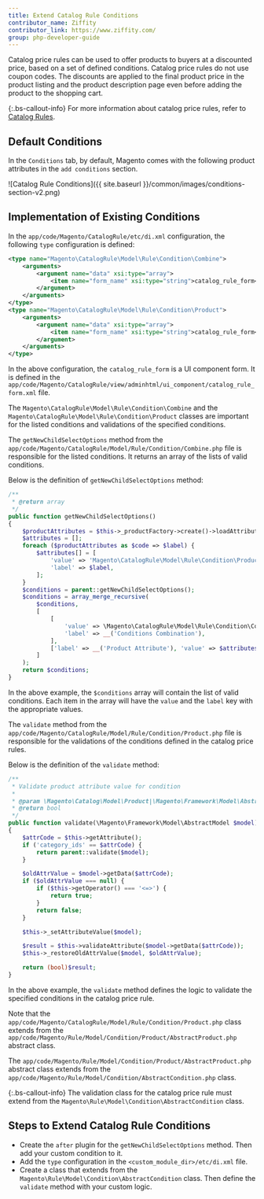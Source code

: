 ```yaml
---
title: Extend Catalog Rule Conditions
contributor_name: Ziffity
contributor_link: https://www.ziffity.com/
group: php-developer-guide
---
```


Catalog price rules can be used to offer products to buyers at a discounted price, based on a set of defined conditions. Catalog price rules do not use coupon codes. The discounts are applied to the final product price in the product listing and the product description page even before adding the product to the shopping cart.

{:.bs-callout-info}
For more information about catalog price rules, refer to [Catalog Rules](https://docs.magento.com/user-guide/marketing/price-rules-catalog.html).

## Default Conditions

In the `Conditions` tab, by default, Magento comes with the following product attributes in the `add conditions` section.

![Catalog Rule Conditions]({{ site.baseurl }}/common/images/conditions-section-v2.png)

## Implementation of Existing Conditions

In the `app/code/Magento/CatalogRule/etc/di.xml` configuration, the following `type` configuration is defined:

```xml
<type name="Magento\CatalogRule\Model\Rule\Condition\Combine">
    <arguments>
        <argument name="data" xsi:type="array">
            <item name="form_name" xsi:type="string">catalog_rule_form</item>
        </argument>
    </arguments>
</type>
<type name="Magento\CatalogRule\Model\Rule\Condition\Product">
    <arguments>
        <argument name="data" xsi:type="array">
            <item name="form_name" xsi:type="string">catalog_rule_form</item>
        </argument>
    </arguments>
</type>
```

In the above configuration, the `catalog_rule_form` is a UI component form. It is defined in the `app/code/Magento/CatalogRule/view/adminhtml/ui_component/catalog_rule_form.xml` file.

The `Magento\CatalogRule\Model\Rule\Condition\Combine` and the `Magento\CatalogRule\Model\Rule\Condition\Product` classes are important for the listed conditions and validations of the specified conditions.

The `getNewChildSelectOptions` method from the `app/code/Magento/CatalogRule/Model/Rule/Condition/Combine.php` file is responsible for the listed conditions. It returns an array of the lists of valid conditions.

Below is the definition of `getNewChildSelectOptions` method:

```php
/**
 * @return array
 */
public function getNewChildSelectOptions()
{
    $productAttributes = $this->_productFactory->create()->loadAttributeOptions()->getAttributeOption();
    $attributes = [];
    foreach ($productAttributes as $code => $label) {
        $attributes[] = [
            'value' => 'Magento\CatalogRule\Model\Rule\Condition\Product|' . $code,
            'label' => $label,
        ];
    }
    $conditions = parent::getNewChildSelectOptions();
    $conditions = array_merge_recursive(
        $conditions,
        [
            [
                'value' => \Magento\CatalogRule\Model\Rule\Condition\Combine::class,
                'label' => __('Conditions Combination'),
            ],
            ['label' => __('Product Attribute'), 'value' => $attributes]
        ]
    );
    return $conditions;
}
```

In the above example, the `$conditions` array will contain the list of valid conditions. Each item in the array will have the `value` and the `label` key with the appropriate values.

The `validate` method from the `app/code/Magento/CatalogRule/Model/Rule/Condition/Product.php` file is responsible for the validations of the conditions defined in the catalog price rules.

Below is the definition of the `validate` method:

```php
/**
 * Validate product attribute value for condition
 *
 * @param \Magento\Catalog\Model\Product|\Magento\Framework\Model\AbstractModel $model
 * @return bool
 */
public function validate(\Magento\Framework\Model\AbstractModel $model)
{
    $attrCode = $this->getAttribute();
    if ('category_ids' == $attrCode) {
        return parent::validate($model);
    }

    $oldAttrValue = $model->getData($attrCode);
    if ($oldAttrValue === null) {
        if ($this->getOperator() === '<=>') {
            return true;
        }
        return false;
    }

    $this->_setAttributeValue($model);

    $result = $this->validateAttribute($model->getData($attrCode));
    $this->_restoreOldAttrValue($model, $oldAttrValue);

    return (bool)$result;
}
```

In the above example, the `validate` method defines the logic to validate the specified conditions in the catalog price rule.

Note that the `app/code/Magento/CatalogRule/Model/Rule/Condition/Product.php` class extends from the `app/code/Magento/Rule/Model/Condition/Product/AbstractProduct.php` abstract class.

The `app/code/Magento/Rule/Model/Condition/Product/AbstractProduct.php` abstract class extends from the `app/code/Magento/Rule/Model/Condition/AbstractCondition.php` class.

{:.bs-callout-info}
The validation class for the catalog price rule must extend from the `Magento\Rule\Model\Condition\AbstractCondition` class.

## Steps to Extend Catalog Rule Conditions

*  Create the `after` plugin for the `getNewChildSelectOptions` method. Then add your custom condition to it.
*  Add the `type` configuration in the `<custom_module_dir>/etc/di.xml` file.
*  Create a class that extends from the `Magento\Rule\Model\Condition\AbstractCondition` class. Then define the `validate` method with your custom logic.
